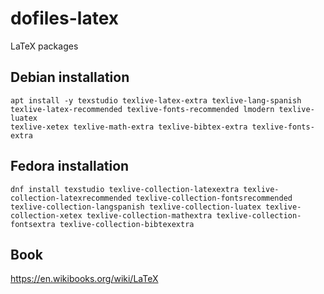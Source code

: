 # dofiles-latex
LaTeX packages

## Debian installation

```console
apt install -y texstudio texlive-latex-extra texlive-lang-spanish
texlive-latex-recommended texlive-fonts-recommended lmodern texlive-luatex
texlive-xetex texlive-math-extra texlive-bibtex-extra texlive-fonts-extra
```
## Fedora installation

```console
dnf install texstudio texlive-collection-latexextra texlive-collection-latexrecommended texlive-collection-fontsrecommended texlive-collection-langspanish texlive-collection-luatex texlive-collection-xetex texlive-collection-mathextra texlive-collection-fontsextra texlive-collection-bibtexextra
```

## Book

https://en.wikibooks.org/wiki/LaTeX
